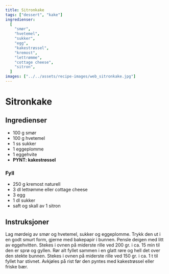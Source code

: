 ```yaml
---
title: Sitronkake
tags: ["dessert", "kake"]
ingredienser:
  [
    "smør",
    "hvetemel",
    "sukker",
    "egg",
    "kakestrøssel",
    "kremost",
    "lettrømme",
    "cottage cheese",
    "sitron",
  ]
images: ["../../assets/recipe-images/web_sitronkake.jpg"]
---
```


# Sitronkake

## Ingredienser

- 100 g smør
- 100 g hvetemel
- 1 ss sukker
- 1 eggeplomme
- 1 eggehvite
- **PYNT: kakestrøssel**

### Fyll

- 250 g kremost naturell
- 3 dl lettrømme eller cottage cheese
- 3 egg
- 1 dl sukker
- saft og skall av 1 sitron

## Instruksjoner

Lag mørdeig av smør og hvetemel, sukker og eggeplomme. Trykk den ut i en godt smurt form, gjerne med bakepapir i bunnen. Pensle deigen med litt av eggehvitten. Stekes i ovnen på miderste rille ved 200 gr. i ca. 15 min til den er sprø og gyllen. Rør alt fyllet sammen i en glatt røre og hell det over den stekte bunnen. Stekes i ovnen på miderste rille ved 150 gr. i ca. 1 t til fyllet har stivnet. Avkjøles på rist før den pyntes med kakestrøssel eller friske bær.
